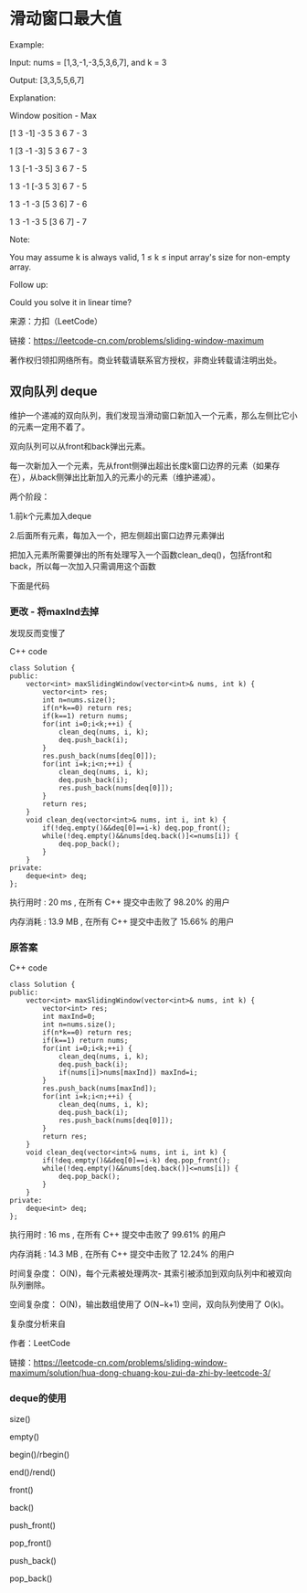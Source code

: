 # 滑动窗口最大值
Example:

Input: nums = [1,3,-1,-3,5,3,6,7], and k = 3

Output: [3,3,5,5,6,7] 

Explanation: 

Window position       -         Max

[1  3  -1] -3  5  3  6  7   -    3

 1 [3  -1  -3] 5  3  6  7   -    3

 1  3 [-1  -3  5] 3  6  7   -    5

 1  3  -1 [-3  5  3] 6  7   -    5

 1  3  -1  -3 [5  3  6] 7   -    6

 1  3  -1  -3  5 [3  6  7]  -    7

Note: 

You may assume k is always valid, 1 ≤ k ≤ input array's size for non-empty array.

Follow up:

Could you solve it in linear time?

来源：力扣（LeetCode）

链接：https://leetcode-cn.com/problems/sliding-window-maximum

著作权归领扣网络所有。商业转载请联系官方授权，非商业转载请注明出处。

## 双向队列 deque

维护一个递减的双向队列，我们发现当滑动窗口新加入一个元素，那么左侧比它小的元素一定用不着了。

双向队列可以从front和back弹出元素。

每一次新加入一个元素，先从front侧弹出超出长度k窗口边界的元素（如果存在），从back侧弹出比新加入的元素小的元素（维护递减）。

两个阶段：

1.前k个元素加入deque

2.后面所有元素，每加入一个，把左侧超出窗口边界元素弹出

把加入元素所需要弹出的所有处理写入一个函数clean_deq()，包括front和back，所以每一次加入只需调用这个函数

下面是代码

### 更改 - 将maxInd去掉

发现反而变慢了

C++ code
```
class Solution {
public:
    vector<int> maxSlidingWindow(vector<int>& nums, int k) {
        vector<int> res;
        int n=nums.size();
        if(n*k==0) return res;
        if(k==1) return nums;
        for(int i=0;i<k;++i) {
            clean_deq(nums, i, k);
            deq.push_back(i);
        }
        res.push_back(nums[deq[0]]);
        for(int i=k;i<n;++i) {
            clean_deq(nums, i, k);
            deq.push_back(i);
            res.push_back(nums[deq[0]]);
        }
        return res;
    }
    void clean_deq(vector<int>& nums, int i, int k) {
        if(!deq.empty()&&deq[0]==i-k) deq.pop_front();
        while(!deq.empty()&&nums[deq.back()]<=nums[i]) {
            deq.pop_back();
        }
    }
private:
    deque<int> deq;
};
```
执行用时 :
20 ms
, 在所有 C++ 提交中击败了
98.20%
的用户

内存消耗 :
13.9 MB
, 在所有 C++ 提交中击败了
15.66%
的用户

### 原答案

C++ code
```
class Solution {
public:
    vector<int> maxSlidingWindow(vector<int>& nums, int k) {
        vector<int> res;
        int maxInd=0;
        int n=nums.size();
        if(n*k==0) return res;
        if(k==1) return nums;
        for(int i=0;i<k;++i) {
            clean_deq(nums, i, k);
            deq.push_back(i);
            if(nums[i]>nums[maxInd]) maxInd=i;
        }
        res.push_back(nums[maxInd]);
        for(int i=k;i<n;++i) {
            clean_deq(nums, i, k);
            deq.push_back(i);
            res.push_back(nums[deq[0]]);
        }
        return res;
    }
    void clean_deq(vector<int>& nums, int i, int k) {
        if(!deq.empty()&&deq[0]==i-k) deq.pop_front();
        while(!deq.empty()&&nums[deq.back()]<=nums[i]) {
            deq.pop_back();
        }
    }
private:
    deque<int> deq;
};
```
执行用时 :
16 ms
, 在所有 C++ 提交中击败了
99.61%
的用户

内存消耗 :
14.3 MB
, 在所有 C++ 提交中击败了
12.24%
的用户

时间复杂度：
O(N)，每个元素被处理两次- 其索引被添加到双向队列中和被双向队列删除。

空间复杂度：
O(N)，输出数组使用了 
O(N−k+1) 空间，双向队列使用了 
O(k)。

复杂度分析来自

作者：LeetCode

链接：https://leetcode-cn.com/problems/sliding-window-maximum/solution/hua-dong-chuang-kou-zui-da-zhi-by-leetcode-3/

### deque的使用

size()

empty()

begin()/rbegin()

end()/rend()

front()

back()

push_front()

pop_front()

push_back()

pop_back()
